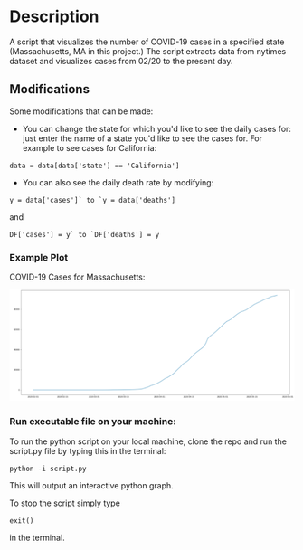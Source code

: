 # Description
A script that visualizes the number of COVID-19 cases in a specified state (Massachusetts, MA in this project.) The script extracts data from nytimes dataset and visualizes cases from 02/20 to the present day.

## Modifications
Some modifications that can be made: 
- You can change the state for which you'd like to see the daily cases for: just enter the name of a state you'd like to see the cases for. For example to see cases for California: 
```
data = data[data['state'] == 'California']
```
- You can also see the daily death rate by modifying:
```
y = data['cases']` to `y = data['deaths']
``` 
and 
```
DF['cases'] = y` to `DF['deaths'] = y
```  


### Example Plot
COVID-19 Cases for Massachusetts:

![Mass](https://github.com/rrafay/COVID19-tracker/blob/master/plot.png)

### Run executable file on your machine:
To run the python script on your local machine, clone the repo and run the script.py file by typing this in the terminal:
```
python -i script.py

```
This will output an interactive python graph.

To stop the script simply type
```
exit()

```
in the terminal.
